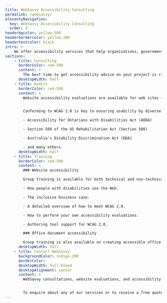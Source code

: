 ```yaml
---
title: WebSavvy Accessibility Consulting
permalink: /websavvy/
eleventyNavigation:
  key: WebSavvy Accessibility Consulting
  order: 4
headerbgcolor: yellow-500
headerbordercolor: yellow-200
headertextcolor: black
intro: >
    We offer accessibility services that help organizations, governments, corporations, and non-profits ensure their offerings are inclusive.
sections:
    - title: Consulting
      borderColor: red-500
      content: >
        The best time to get accessibility advice on your project is right from the start! But whether you are at the wireframe stage, have a site in development, or are implementing the changes recommended by an audit, we can guide you in creating an accessible website at any time in your design and development process.
      desktopWidth: half
    - title: Audits
      borderColor: red-500
      content: >
        Website accessibility evaluations are available for web sites (including web applications and mobile web apps) to check conformance with the Web Content Accessibility Guidelines (WCAG) 2.0.


        Conforming to WCAG 2.0 is key to ensuring usability by diverse users and for meeting the various legislative requirements that are emerging around the world:

        - Accessibility for Ontarians with Disabilities Act (AODA)

        - Section 508 of the US Rehabilitation Act (Section 508)

        - Australia's Disability Discrimination Act (DDA)

        - and many others.
      desktopWidth: half
    - title: Training
      borderColor: red-500
      content: >
        ### Website accessibility

        Group training is available for both technical and non-technical audiences. Training sessions cover:

        - How people with disabilities use the Web.

        - The inclusive business case.

        - A detailed overview of how to meet WCAG 2.0.

        - How to perform your own accessibility evaluations.

        - Authoring tool support for WCAG 2.0.

        ### Office document accessibility

        Group training is also available on creating accessible office documents (Word, PDF) with Microsoft Word and Adobe Acrobat. This non-technical training is a companion to the free Accessible Digital Office Document (ADOD) resource that the IDRC maintains.
      desktopWidth: full
    - title: Contact WebSavvy
      backgroundColor: indigo-200
      borderColor: 
      desktopWidth: full-bleed
      desktopAlignment: center
      content: >
        WebSavvy consultations, website evaluations, and accessibility training are completed by the IDRC's own experts, all of whom possess years of experience in web and office document accessibility. 


        To enquire about any of our services or to receive a free quote, please [contact the WebSavvy Coordinator](mailto:lliskovoi@ocadu.ca).
---
```

